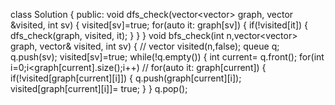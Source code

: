 class Solution {
public:
void dfs_check(vector<vector<int>> graph, vector<bool> &visited, int sv)
{
visited[sv]=true;
for(auto it: graph[sv])
{
if(!visited[it])
{
dfs_check(graph, visited, it);
}
}
}
void bfs_check(int n,vector<vector<int>> graph, vector<bool>& visited, int sv)
{
// vector<bool> visited(n,false);
queue<int> q;
q.push(sv);
visited[sv]=true;
while(!q.empty())
{
int current= q.front();
for(int i=0;i<graph[current].size();i++)
// for(auto it: graph[current])
{
if(!visited[graph[current][i]])
{
q.push(graph[current][i]);
visited[graph[current][i]]= true;
}
}
q.pop();